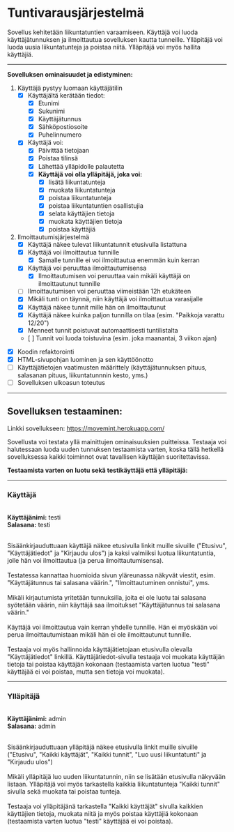 # Tuntivarausjärjestelmä

Sovellus kehitetään liikuntatuntien varaamiseen. Käyttäjä voi luoda käyttäjätunnuksen ja ilmoittautua sovelluksen kautta tunneille. Ylläpitäjä voi luoda uusia liikuntatunteja ja poistaa niitä. Ylläpitäjä voi myös hallita käyttäjiä.

<hr>

<b>Sovelluksen ominaisuudet ja edistyminen:</b>

1. Käyttäjä pystyy luomaan käyttäjätilin
   - [x] Käyttäjältä kerätään tiedot:
     - [x] Etunimi
     - [x] Sukunimi
     - [x] Käyttäjätunnus
     - [x] Sähköpostiosoite
     - [x] Puhelinnumero
   - [x] Käyttäjä voi:
      - [x] Päivittää tietojaan
      - [x] Poistaa tilinsä
      - [x] Lähettää ylläpidolle palautetta
      - [x] <b>Käyttäjä voi olla ylläpitäjä, joka voi:</b>
        - [x] lisätä liikuntatunteja
        - [x] muokata liikuntatunteja
        - [x] poistaa liikuntatunteja
        - [x] poistaa liikuntatuntien osallistujia
        - [x] selata käyttäjien tietoja
        - [x] muokata käyttäjien tietoja
        - [x] poistaa käyttäjiä

2. Ilmoittautumisjärjestelmä
   - [x] Käyttäjä näkee tulevat liikuntatunnit etusivulla listattuna 
   - [x] Käyttäjä voi ilmoittautua tunnille
     - [x] Samalle tunnille ei voi ilmoittautua enemmän kuin kerran
   - [x] Käyttäjä voi peruuttaa ilmoittautumisensa
     - [x] Ilmoittautumisen voi peruuttaa vain mikäli käyttäjä on ilmoittautunut tunnille
   - [ ] Ilmoittautumisen voi peruuttaa viimeistään 12h etukäteen
   - [x] Mikäli tunti on täynnä, niin käyttäjä voi ilmoittautua varasijalle
   - [x] Käyttäjä näkee tunnit mille hän on ilmoittautunut
   - [x] Käyttäjä näkee kuinka paljon tunnilla on tilaa (esim. "Paikkoja varattu 12/20")
   - [x] Menneet tunnit poistuvat automaattisesti tuntilistalta
   - [ ] Tunnit voi luoda toistuvina (esim. joka maanantai, 3 viikon ajan)
- [x] Koodin refaktorointi
- [x] HTML-sivupohjan luominen ja sen käyttöönotto
- [ ] Käyttäjätietojen vaatimusten määrittely (käyttäjätunnuksen pituus, salasanan pituus, liikuntatunnnin kesto, yms.)
- [ ] Sovelluksen ulkoasun toteutus

<hr>
<h2>Sovelluksen testaaminen:</h2>

Linkki sovellukseen: https://movemint.herokuapp.com/

Sovellusta voi testata yllä mainittujen ominaisuuksien puitteissa. Testaaja voi halutessaan luoda uuden tunnuksen testaamista varten, koska tällä hetkellä sovelluksessa kaikki toiminnot ovat tavallisen käyttäjän suoritettavissa.<br>

<b>Testaamista varten on luotu sekä testikäyttäjä että ylläpitäjä:</b> 
<hr>
<h3>Käyttäjä</h3>
<br>
<b>Käyttäjänimi:</b> testi<br>
<b>Salasana:</b> testi<br /><br />

Sisäänkirjauduttuaan käyttäjä näkee etusivulla linkit muille sivuille ("Etusivu", "Käyttäjätiedot" ja "Kirjaudu ulos") ja kaksi valmiiksi luotua liikuntatuntia, jolle hän voi ilmoittautua (ja perua ilmoittautumisensa).<br /><br />
Testatessa kannattaa huomioida sivun yläreunassa näkyvät viestit, esim. "Käyttäjätunnus tai salasana väärin.", "Ilmoittautuminen onnistui", yms.<br /><br />
Mikäli kirjautumista yritetään tunnuksilla, joita ei ole luotu tai salasana syötetään väärin, niin käyttäjä saa ilmoitukset "Käyttäjätunnus tai salasana väärin."<br /><br />
Käyttäjä voi ilmoittautua vain kerran yhdelle tunnille. Hän ei myöskään voi perua ilmoittautumistaan mikäli hän ei ole ilmoittautunut tunnille.<br /><br />
Testaaja voi myös hallinnoida käyttäjätietojaan etusivulla olevalla "Käyttäjätiedot" linkillä. Käyttäjätiedot-sivulla testaaja voi muokata käyttäjän tietoja tai poistaa käyttäjän kokonaan (testaamista varten luotua "testi" käyttäjää ei voi poistaa, mutta sen tietoja voi muokata).
<hr>
<h3>Ylläpitäjä</h3>
<br>
<b>Käyttäjänimi:</b> admin<br>
<b>Salasana:</b> admin<br /><br />

Sisäänkirjauduttuaan ylläpitäjä näkee etusivulla linkit muille sivuille ("Etusivu", "Kaikki käyttäjät", "Kaikki tunnit", "Luo uusi liikuntatunti" ja "Kirjaudu ulos")<br /><br />
Mikäli ylläpitäjä luo uuden liikuntatunnin, niin se lisätään etusivulla näkyvään listaan. Ylläpitäjä voi myös tarkastella kaikkia liikuntatunteja "Kaikki tunnit" sivulla sekä muokata tai poistaa tunteja.<br /><br />
Testaaja voi ylläpitäjänä tarkastella "Kaikki käyttäjät" sivulla kaikkien käyttäjien tietoja, muokata niitä ja myös poistaa käyttäjiä kokonaan (testaamista varten luotua "testi" käyttäjää ei voi poistaa).

